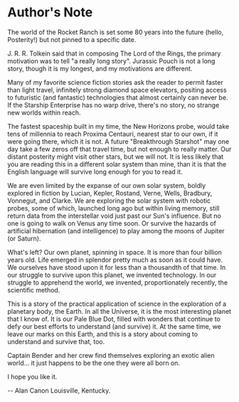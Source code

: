 # Author's Note

The world of the Rocket Ranch is set some 80 years into the future (hello, Posterity!) but not pinned to a specific date. 

J. R. R. Tolkein said that in composing The Lord of the Rings, the primary motivation was to tell "a really long story". Jurassic Pouch is not a long story, though it is my longest, and my motivations are different. 

Many of my favorite science fiction stories ask the reader to permit faster than light travel, infinitely strong diamond space elevators, positing access to futuristic (and fantastic) technologies that almost certainly can never be. If the Starship Enterprise has no warp drive, there's no story, no strange new worlds within reach. 

The fastest spaceship built in my time, the New Horizons probe, would take tens of millennia to reach Proxima Centauri, nearest star to our own, if it were going there, which it is not. A future "Breakthrough Starshot" may one day take a few zeros off that travel time, but not enough to really matter. Our distant posterity might visit other stars, but we will not. It is less likely that you are reading this in a different solar system than mine, than it is that the English language will survive long enough for you to read it.

We are even limited by the expanse of our own solar system, boldly explored in fiction by Lucian, Kepler, Rostand, Verne, Wells, Bradbury, Vonnegut, and Clarke. We are exploring the solar system with robotic probes, some of which, launched long ago but within living memory, still return data from the interstellar void just past our Sun's influence. But no one is going to walk on Venus any time soon. Or survive the hazards of artificial hibernation (and intelligence) to play among the moons of Jupiter (or Saturn).

What's left? Our own planet, spinning in space. It is more than four billion years old. Life emerged in splendor pretty much as soon as it could have. We ourselves have stood upon it for less than a thousandth of that time. In our struggle to survive upon this planet, we invented technology. In our struggle to apprehend the world, we invented, proportionately recently, the scientific method.

This is a story of the practical application of science in the exploration of a planetary body, the Earth. In all the Universe, it is the most interesting planet that I know of. It is our Pale Blue Dot, filled with wonders that continue to defy our best efforts to understand (and survive) it. At the same time, we leave our marks on this Earth, and this is a story about coming to understand and survive that, too.

Captain Bender and her crew find themselves exploring an exotic alien world... it just happens to be the one they were all born on.

I hope you like it.

-- Alan Canon
Louisville, Kentucky. 
